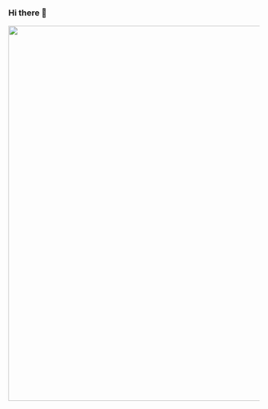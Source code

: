 ### Hi there 👋
<img src="https://github.com/Cibuha/images/blob/main/mouse-ApoTome_Deconvolved-CBH.gif?raw=true" width = "750" >
